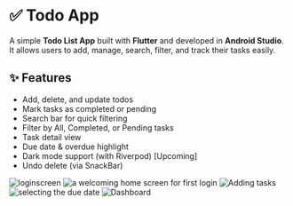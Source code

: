  # ✅ Todo App

A simple **Todo List App** built with **Flutter** and developed in **Android Studio**.  
It allows users to add, manage, search, filter, and track their tasks easily.

## ✨ Features

- Add, delete, and update todos
- Mark tasks as completed or pending
- Search bar for quick filtering
- Filter by All, Completed, or Pending tasks
- Task detail view
- Due date & overdue highlight
- Dark mode support (with Riverpod) [Upcoming]
- Undo delete (via SnackBar)

![loginscreen](screenshots/login.jpeg)
![a welcoming home screen for first login](screenshots/home.jpeg)
![Adding tasks](screenshots/addToDo.jpeg)
![selecting the due date](screenshots/DueDate.jpeg)
![Dashboard](screenshots/dashboard.jpeg)
 
